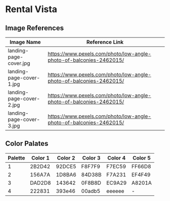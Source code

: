 # Rental Vista

## Image References

| Image Name                |      Reference Link                                                   |
|---------------------------|-----------------------------------------------------------------------|
| landing-page-cover.jpg    |  https://www.pexels.com/photo/low-angle-photo-of-balconies-2462015/   |
| landing-page-cover-1.jpg  |  https://www.pexels.com/photo/low-angle-photo-of-balconies-2462015/   |
| landing-page-cover-2.jpg  |  https://www.pexels.com/photo/low-angle-photo-of-balconies-2462015/   |
| landing-page-cover-3.jpg  |  https://www.pexels.com/photo/low-angle-photo-of-balconies-2462015/   |

## Color Palates

| Palette   |  Color 1  |  Color 2  |  Color 3  |  Color 4  |  Color 5  |
|-----------|-----------|-----------|-----------|-----------|-----------|
| 1         |  2B2D42   |  92DCE5   |  F8F7F9   |  F7EC59   |  FF66D8   |
| 2         |  156A7A   |  1D8BA6   |  84D38B   |  F7A231   |  EF4F49   |
| 3         |  DAD2D8   |  143642   |  0F8B8D   |  EC9A29   |  A8201A   |
| 4         |  222831   |  393e46   |  00adb5   |  eeeeee   |  -        |